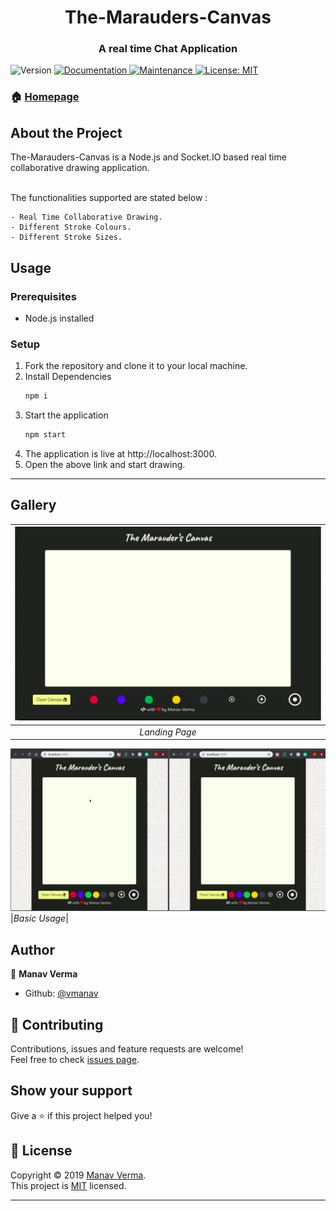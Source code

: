 <h1 align="center">The-Marauders-Canvas</h1>
<h3 align="center">A real time Chat Application</h3>
<p>

  <img alt="Version" src="https://img.shields.io/badge/version-1.0.0-blue.svg?cacheSeconds=2592000" />
  <a href="https://github.com/vmanav/The-Marauders-Canvas#readme" target="_blank">
    <img alt="Documentation" src="https://img.shields.io/badge/documentation-yes-brightgreen.svg" />
  </a>
  <a href="https://github.com/vmanav/The-Marauders-Canvas/graphs/commit-activity" target="_blank">
    <img alt="Maintenance" src="https://img.shields.io/badge/Maintained%3F-yes-green.svg" />
  </a>
  <a href="https://github.com/vmanav/The-Marauders-Canvas/blob/master/LICENSE" target="_blank">
    <img alt="License: MIT" src="https://img.shields.io/github/license/vmanav/The-Marauders-Canvas" />
  </a>
</p>

### 🏠 [Homepage](https://github.com/vmanav/The-Marauders-Canvas#readme)

## About the Project

The-Marauders-Canvas is a Node.js and  Socket.IO based real time collaborative drawing application.

<br/>
The functionalities supported are stated below :

```
- Real Time Collaborative Drawing.
- Different Stroke Colours.
- Different Stroke Sizes.
```
## Usage

### Prerequisites 

* Node.js installed

### Setup

1. Fork the repository and clone it to your local machine.
1. Install Dependencies
    ```sh
    npm i
    ```
1. Start the application
    ```sh
    npm start
1. The application is live at http://localhost:3000.
1. Open the above link and start drawing.

---

## Gallery

|![Home Page](./public/screenshots/landing.png)|
|:-------:|
|*Landing Page*|
![Basic Usage](./public/screenshots/basicUsage.gif)
|*Basic Usage*|

## Author

👤 **Manav Verma**

* Github: [@vmanav](https://github.com/vmanav)

## 🤝 Contributing

Contributions, issues and feature requests are welcome!<br />Feel free to check [issues page](https://github.com/vmanav/The-Marauders-Canvas/issues).

## Show your support

Give a ⭐️ if this project helped you!

## 📝 License

Copyright © 2019 [Manav Verma](https://github.com/vmanav).<br />
This project is [MIT](https://github.com/vmanav/The-Marauders-Canvas/blob/master/LICENSE) licensed.

***
